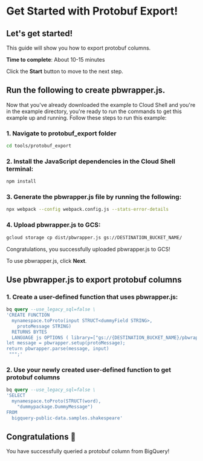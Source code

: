 # Get Started with Protobuf Export!

## Let's get started!

This guide will show you how to export protobuf columns.

**Time to complete**: About 10-15 minutes

Click the **Start** button to move to the next step.

## Run the following to create pbwrapper.js.

Now that you've already downloaded the example to Cloud Shell and you're in the
example directory, you're ready to run the commands to get
this example up and running. Follow these steps to run this example:

### 1. Navigate to protobuf_export folder
```bash
cd tools/protobuf_export
```

### 2. Install the JavaScript dependencies in the Cloud Shell terminal:

```bash
npm install
```

### 3. Generate the pbwrapper.js file by running the following:

```bash
npx webpack --config webpack.config.js --stats-error-details
```

### 4. Upload pbwrapper.js to GCS:
```bash
gcloud storage cp dist/pbwrapper.js gs://DESTINATION_BUCKET_NAME/
```

Congratulations, you successfully uploaded pbwrapper.js to GCS!

To use pbwrapper.js, click **Next**.

## Use pbwrapper.js to export protobuf columns

### 1. Create a user-defined function that uses pbwrapper.js:

```sql
bq query --use_legacy_sql=false \
'CREATE FUNCTION 
  mynamespace.toProto(input STRUCT<dummyField STRING>, 
    protoMessage STRING) 
  RETURNS BYTES 
  LANGUAGE js OPTIONS ( library=["gs://{DESTINATION_BUCKET_NAME}/pbwrapper.js"] ) AS r""" 
let message = pbwrapper.setup(protoMessage); 
return pbwrapper.parse(message, input) 
 """;' 
```

### 2. Use your newly created user-defined function to get protobuf columns

```sql
bq query --use_legacy_sql=false \
'SELECT 
  mynamespace.toProto(STRUCT(word), 
    "dummypackage.DummyMessage") 
FROM 
  bigquery-public-data.samples.shakespeare' 
```

## Congratulations 🎉

You have successfully queried a protobuf column from BigQuery!
